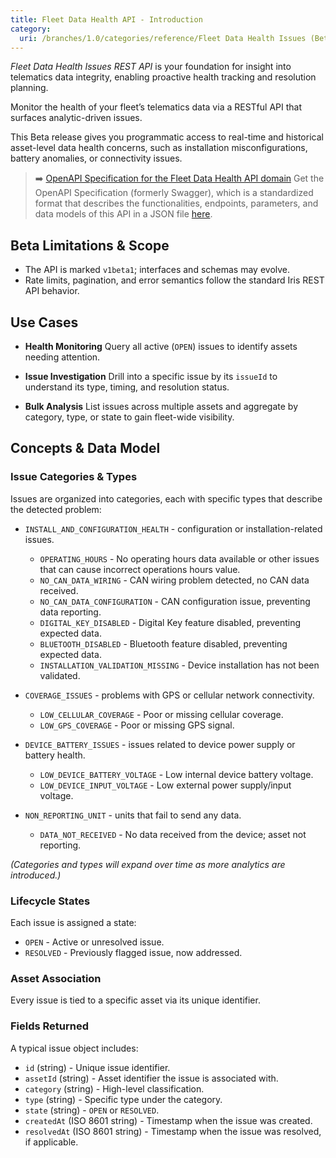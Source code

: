 ```yaml
---
title: Fleet Data Health API - Introduction
category:
  uri: /branches/1.0/categories/reference/Fleet Data Health Issues (Beta)
---
```


_Fleet Data Health Issues REST API_ is your foundation for insight into telematics data integrity, enabling proactive health tracking and resolution planning.

Monitor the health of your fleet’s telematics data via a RESTful API that surfaces analytic-driven issues.

This Beta release gives you programmatic access to real-time and historical asset-level data health concerns,
such as installation misconfigurations, battery anomalies, or connectivity issues.

> ➡️ [OpenAPI Specification for the Fleet Data Health API domain](https://developers.trackunit.com/openapi/fleet-data-health-issues-beta.json)
> Get the OpenAPI Specification (formerly Swagger), which is a standardized format that describes the functionalities, endpoints, parameters, and data models of this API in a JSON file [here](https://developers.trackunit.com/openapi/fleet-data-health-issues-beta.json).


## Beta Limitations & Scope
  - The API is marked `v1beta1`; interfaces and schemas may evolve.
  - Rate limits, pagination, and error semantics follow the standard Iris REST API behavior.


## Use Cases

- **Health Monitoring**
  Query all active (`OPEN`) issues to identify assets needing attention.

- **Issue Investigation**
  Drill into a specific issue by its `issueId` to understand its type, timing, and resolution status.

- **Bulk Analysis**
  List issues across multiple assets and aggregate by category, type, or state to gain fleet-wide visibility.


## Concepts & Data Model

### Issue Categories & Types
Issues are organized into categories, each with specific types that describe the detected problem:
- `INSTALL_AND_CONFIGURATION_HEALTH` - configuration or installation-related issues.
  - `OPERATING_HOURS` - No operating hours data available or other issues that can cause incorrect operations hours value.
  - `NO_CAN_DATA_WIRING` - CAN wiring problem detected, no CAN data received.
  - `NO_CAN_DATA_CONFIGURATION` - CAN configuration issue, preventing data reporting.
  - `DIGITAL_KEY_DISABLED` - Digital Key feature disabled, preventing expected data.
  - `BLUETOOTH_DISABLED` - Bluetooth feature disabled, preventing expected data.
  - `INSTALLATION_VALIDATION_MISSING` - Device installation has not been validated.

- `COVERAGE_ISSUES` - problems with GPS or cellular network connectivity.
  - `LOW_CELLULAR_COVERAGE` - Poor or missing cellular coverage.
  - `LOW_GPS_COVERAGE` - Poor or missing GPS signal.

- `DEVICE_BATTERY_ISSUES` - issues related to device power supply or battery health.
  - `LOW_DEVICE_BATTERY_VOLTAGE` - Low internal device battery voltage.
  - `LOW_DEVICE_INPUT_VOLTAGE` - Low external power supply/input voltage.

- `NON_REPORTING_UNIT` - units that fail to send any data.
  - `DATA_NOT_RECEIVED` - No data received from the device; asset not reporting.

*(Categories and types will expand over time as more analytics are introduced.)*

### Lifecycle States
Each issue is assigned a state:
- `OPEN` - Active or unresolved issue.
- `RESOLVED` - Previously flagged issue, now addressed.

### Asset Association
  Every issue is tied to a specific asset via its unique identifier.

### Fields Returned
A typical issue object includes:
- `id` (string) - Unique issue identifier.
- `assetId` (string) - Asset identifier the issue is associated with.
- `category` (string) - High-level classification.
- `type` (string) - Specific type under the category.
- `state` (string) - `OPEN` or `RESOLVED`.
- `createdAt` (ISO 8601 string) - Timestamp when the issue was created.
- `resolvedAt` (ISO 8601 string) - Timestamp when the issue was resolved, if applicable.
